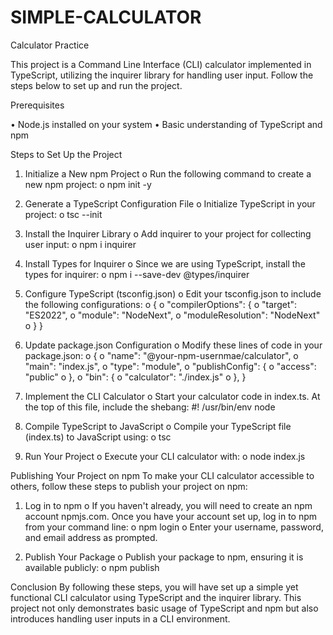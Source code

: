 ﻿# SIMPLE-CALCULATOR


Calculator Practice

This project is a Command Line Interface (CLI) calculator implemented in TypeScript, 
utilizing the inquirer library for handling user input. Follow the steps below to set up and run the project.

Prerequisites

•	Node.js installed on your system
•	Basic understanding of TypeScript and npm

Steps to Set Up the Project

1.	Initialize a New npm Project
o	Run the following command to create a new npm project:
o	npm init -y

2.	Generate a TypeScript Configuration File
o	Initialize TypeScript in your project:
o	tsc --init

3.	Install the Inquirer Library
o	Add inquirer to your project for collecting user input:
o	npm i inquirer

4.	Install Types for Inquirer
o	Since we are using TypeScript, install the types for inquirer:
o	npm i --save-dev @types/inquirer

5.	Configure TypeScript (tsconfig.json)
o	Edit your tsconfig.json to include the following configurations:
o	{
o	  "compilerOptions": {
o	    "target": "ES2022",
o	    "module": "NodeNext",
o	    "moduleResolution": "NodeNext"
o	  }
}

6.	Update package.json Configuration
o	Modify these lines of code in your package.json:
o	{
o	 "name": "@your-npm-usernmae/calculator", 
o	  "main": "index.js",
o	  "type": "module",
o	  "publishConfig": {
o	   "access": "public"
o	 },
o	  "bin": {
o	   "calculator": "./index.js"
o	 },
}

7.	Implement the CLI Calculator
o	Start your calculator code in index.ts. At the top of this file, include the shebang:
 #! /usr/bin/env node

1.	Compile TypeScript to JavaScript
o	Compile your TypeScript file (index.ts) to JavaScript using:
o	tsc

2.	Run Your Project
o	Execute your CLI calculator with:
o	node index.js

Publishing Your Project on npm
To make your CLI calculator accessible to others, follow these steps to publish your project on npm:

1.	Log in to npm
o	If you haven't already, you will need to create an npm account npmjs.com. Once you have your account set up, log in to npm from your command line:
o	npm login
o	Enter your username, password, and email address as prompted.

2.	Publish Your Package
o	Publish your package to npm, ensuring it is available publicly:
o	npm publish

Conclusion
By following these steps, you will have set up a simple yet functional CLI calculator using TypeScript and the inquirer library. This project not only demonstrates basic usage of TypeScript and npm but also introduces handling user inputs in a CLI environment.

